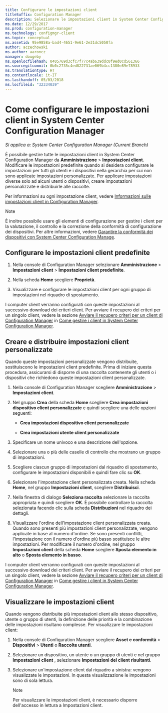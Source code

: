 ```yaml
---
title: Configurare le impostazioni client
titleSuffix: Configuration Manager
description: Selezionare le impostazioni client in System Center Configuration Manager.
ms.date: 12/29/2017
ms.prod: configuration-manager
ms.technology: configmgr-client
ms.topic: conceptual
ms.assetid: 95e9858a-bad4-4651-9e61-2e31dc5050fa
author: aczechowski
ms.author: aaroncz
manager: dougeby
ms.openlocfilehash: 0405769d3cfc7f77c4ab639ddc0f9ed0cd561366
ms.sourcegitcommit: 0b0c2735c4ed822731ae069b4cc1380e89e78933
ms.translationtype: HT
ms.contentlocale: it-IT
ms.lasthandoff: 05/03/2018
ms.locfileid: "32334039"
---
```

# <a name="how-to-configure-client-settings-in-system-center-configuration-manager"></a>Come configurare le impostazioni client in System Center Configuration Manager

*Si applica a: System Center Configuration Manager (Current Branch)*

È possibile gestire tutte le impostazioni client in System Center Configuration Manager da **Amministrazione** > **Impostazioni client**. Modificare le impostazioni predefinite quando si desidera configurare le impostazioni per tutti gli utenti e i dispositivi nella gerarchia per cui non sono applicate impostazioni personalizzate. Per applicare impostazioni diverse solo ad alcuni utenti o dispositivi, creare impostazioni personalizzate e distribuirle alle raccolte.  

Per informazioni su ogni impostazione client, vedere [Informazioni sulle impostazioni client in Configuration Manager](../../../core/clients/deploy/about-client-settings.md).

> [!NOTE]  
>  È inoltre possibile usare gli elementi di configurazione per gestire i client per la valutazione, il controllo e la correzione della conformità di configurazione dei dispositivi. Per altre informazioni, vedere [Garantire la conformità dei dispositivi con System Center Configuration Manage](../../../compliance/understand/ensure-device-compliance.md).  

##  <a name="configure-the-default-client-settings"></a>Configurare le impostazioni client predefinite    

1.  Nella console di Configuration Manager selezionare **Amministrazione** > **Impostazioni client** > **Impostazioni client predefinite**.  

3.  Nella scheda **Home** scegliere **Proprietà**.  

4.  Visualizzare e configurare le impostazioni client per ogni gruppo di impostazioni nel riquadro di spostamento.  

 I computer client verranno configurati con queste impostazioni al successivo download dei criteri client. Per avviare il recupero dei criteri per un singolo client, vedere la sezione [Avviare il recupero criteri per un client di Configuration Manager](../../../core/clients/manage/manage-clients.md#BKMK_PolicyRetrieval) in [Come gestire i client in System Center Configuration Manager](../../../core/clients/manage/manage-clients.md).  

##  <a name="create-and-deploy-custom-client-settings"></a>Creare e distribuire impostazioni client personalizzate  
Quando queste impostazioni personalizzate vengono distribuite, sostituiscono le impostazioni client predefinite. Prima di iniziare questa procedura, assicurarsi di disporre di una raccolta contenente gli utenti o i dispositivi che richiedono queste impostazioni client personalizzate.  

1.  Nella console di Configuration Manager scegliere **Amministrazione** > **Impostazioni client**.  

3.  Nel gruppo **Crea** della scheda **Home** scegliere **Crea impostazioni dispositivo client personalizzate** e quindi scegliere una delle opzioni seguenti:  

    -   **Crea impostazioni dispositivo client personalizzate**  

    -   **Crea impostazioni utente client personalizzate**  

4.  Specificare un nome univoco e una descrizione dell'opzione.  

5.  Selezionare una o più delle caselle di controllo che mostrano un gruppo di impostazioni.  

6.  Scegliere ciascun gruppo di impostazioni dal riquadro di spostamento, configurare le impostazioni disponibili e quindi fare clic su **OK**.   

8.  Selezionare l'impostazione client personalizzata creata. Nella scheda **Home**, nel gruppo **Impostazioni client**, scegliere **Distribuisci**.  

9. Nella finestra di dialogo **Seleziona raccolta** selezionare la raccolta appropriata e quindi scegliere **OK**. È possibile controllare la raccolta selezionata facendo clic sulla scheda **Distribuzioni** nel riquadro dei dettagli.  

10. Visualizzare l'ordine dell'impostazione client personalizzata creata. Quando sono presenti più impostazioni client personalizzate, vengono applicate in base al numero d'ordine. Se sono presenti conflitti, l'impostazione con il numero d'ordine più basso sostituisce le altre impostazioni. Per modificare il numero d'ordine, nel gruppo **Impostazioni client** della scheda **Home** scegliere **Sposta elemento in alto** o **Sposta elemento in basso**.  

 I computer client verranno configurati con queste impostazioni al successivo download dei criteri client. Per avviare il recupero dei criteri per un singolo client, vedere la sezione [Avviare il recupero criteri per un client di Configuration Manager](../../../core/clients/manage/manage-clients.md#BKMK_PolicyRetrieval) in [Come gestire i client in System Center Configuration Manager](../../../core/clients/manage/manage-clients.md).  



##  <a name="view-client-settings"></a>Visualizzare le impostazioni client  
 Quando vengono distribuite più impostazioni client allo stesso dispositivo, utente o gruppo di utenti, la definizione delle priorità e la combinazione delle impostazioni risultano complesse. Per visualizzare le impostazioni client:  

1.  Nella console di Configuration Manager scegliere **Asset e conformità** > **Dispositivi** > **Utenti** o **Raccolte utenti**.  

3.  Selezionare un dispositivo, un utente o un gruppo di utenti e nel gruppo **Impostazioni client** , selezionare **Impostazioni del client risultanti**.  

4.  Selezionare un'impostazione client dal riquadro a sinistra: vengono visualizzate le impostazioni. In questa visualizzazione le impostazioni sono di sola lettura. 

    > [!NOTE]  
    >  Per visualizzare le impostazioni client, è necessario disporre dell'accesso in lettura a Impostazioni client.  

    